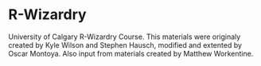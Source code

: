 # R-Wizardry

University of Calgary R-Wizardry Course. This materials were originaly created by Kyle Wilson and Stephen Hausch, modified and extented by Oscar Montoya. Also input from materials created by Matthew Workentine.
